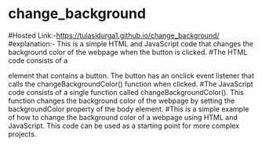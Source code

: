 # change_background
#Hosted Link:-https://tulasidurga1.github.io/change_background/
#explanation:-
This is a simple HTML and JavaScript code that changes the background color of the webpage when the button is clicked.
#The HTML code consists of a <div> element that contains a button. The button has an onclick event listener that calls the changeBackgroundColor() function when clicked.
#The JavaScript code consists of a single function called changeBackgroundColor(). This function changes the background color of the webpage by setting the backgroundColor property of the body element.
#This is a simple example of how to change the background color of a webpage using HTML and JavaScript. This code can be used as a starting point for more complex projects.

